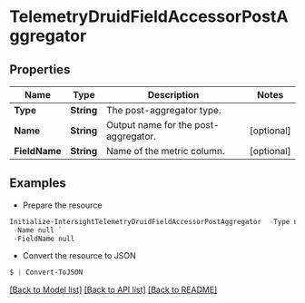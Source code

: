# TelemetryDruidFieldAccessorPostAggregator
## Properties

Name | Type | Description | Notes
------------ | ------------- | ------------- | -------------
**Type** | **String** | The post-aggregator type. | 
**Name** | **String** | Output name for the post-aggregator. | [optional] 
**FieldName** | **String** | Name of the metric column. | [optional] 

## Examples

- Prepare the resource
```powershell
Initialize-IntersightTelemetryDruidFieldAccessorPostAggregator  -Type null `
 -Name null `
 -FieldName null
```

- Convert the resource to JSON
```powershell
$ | Convert-ToJSON
```

[[Back to Model list]](../README.md#documentation-for-models) [[Back to API list]](../README.md#documentation-for-api-endpoints) [[Back to README]](../README.md)

